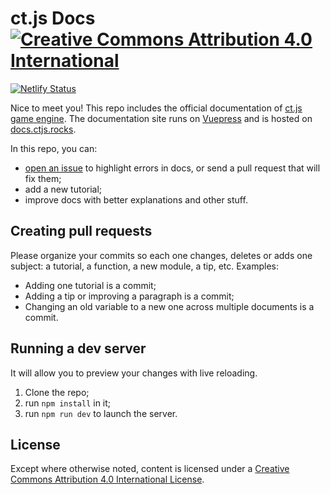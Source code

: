 # ct.js Docs [![Creative Commons Attribution 4.0 International](https://i.creativecommons.org/l/by/4.0/88x31.png)](https://creativecommons.org/licenses/by/4.0/)

[![Netlify Status](https://api.netlify.com/api/v1/badges/3e703edc-cd75-4b76-a580-35bc19cbbd55/deploy-status)](https://app.netlify.com/sites/clever-shaw-0cdd72/deploys)

Nice to meet you! This repo includes the official documentation of [ct.js game engine](https://ctjs.rocks/). The documentation site runs on [Vuepress](https://vuepress.vuejs.org/) and is hosted on [docs.ctjs.rocks](https://docs.ctjs.rocks/).

In this repo, you can:

* [open an issue](https://github.com/CosmoMyzrailGorynych/docs.ctjs.rocks/issues/new) to highlight errors in docs, or send a pull request that will fix them;
* add a new tutorial;
* improve docs with better explanations and other stuff.

## Creating pull requests

Please organize your commits so each one changes, deletes or adds one subject: a tutorial, a function, a new module, a tip, etc. Examples:

* Adding one tutorial is a commit;
* Adding a tip or improving a paragraph is a commit;
* Changing an old variable to a new one across multiple documents is a commit.

## Running a dev server

It will allow you to preview your changes with live reloading.

1. Clone the repo;
2. run `npm install` in it;
3. run `npm run dev` to launch the server.

## License

Except where otherwise noted, content is licensed under a [Creative Commons Attribution 4.0 International License](https://creativecommons.org/licenses/by/4.0/).
